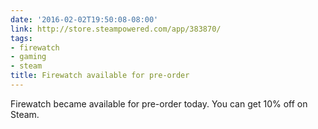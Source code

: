 ```yaml
---
date: '2016-02-02T19:50:08-08:00'
link: http://store.steampowered.com/app/383870/
tags:
- firewatch
- gaming
- steam
title: Firewatch available for pre-order
---
```


Firewatch became available for pre-order today. You can get 10% off on Steam.
